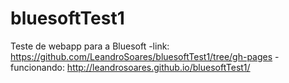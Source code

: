 # bluesoftTest1
Teste de webapp para a Bluesoft
-link: https://github.com/LeandroSoares/bluesoftTest1/tree/gh-pages
-funcionando: http://leandrosoares.github.io/bluesoftTest1/
